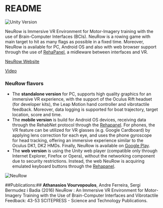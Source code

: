 # README #

![Unity Version](https://img.shields.io/badge/Unity%20Version-4.6-orange.svg)

NeuRow is Immersive VR Environment for Motor-Imagery training with the use of Brain-Computer Interfaces (BCIs). NeuRow is a rowing game with main target to hit as many flags as possible in a fixed time. Moreover, NeuRow is available for PC, Android OS and also with web browser support through the use of [RehaPanel](https://github.com/athanoid/rehapanel), a midleware between interfaces and VR.

[NeuRow Website](http://neurorehabilitation.m-iti.org/bci/)

[Video](https://www.youtube.com/watch?v=kHFfXIuESTc)

### NeuRow flavors ###

* The **standalone version** for PC, supports high quality graphics for an immersive VR experience, with the support of the Oculus Rift headset (for developer kits), the Leap Motion hand controller and vibrotactile feedback. Moreover, data logging is supported for boat trajectory, target location, score and time.
* The **mobile version** is build for Android OS devices, receiving data through the RehabNet protocol through the [Rehapanel](https://github.com/athanoid/rehapanel). For phones, the VR feature can be utilized for VR glasses (e.g. Google Cardboard) by applying lens correction for each eye, and uses the phone gyroscope for head tracking, offering an immersive experience similar to the Oculus DK1, DK2 HMDs. Finally, NeuRow is available on [Google Play](https://play.google.com/store/apps/details?id=com.vourvopoulos.neurow).
* The **web version** is using the Unity web player (compatible only through Internet Explorer, Firefox or Opera), without the networking component due to security restrictions. Instead, the web NeuRow is acquiring emulated keyboard buttons through the [Rehapanel](https://github.com/athanoid/rehapanel).

![NeuRow](http://neurorehabilitation.m-iti.org/bci/wp-content/uploads/2016/01/20160118_165357-e1454019173422.jpg "NeuRow Setup")

##Publications:##
**Athanasios Vourvopoulos**, Andre Ferreira, Sergi Bermudez i Badia (2016)  NeuRow : An Immersive VR Environment for Motor-Imagery Training with the Use of Brain-Computer Interfaces and Vibrotactile Feedback: 43-53 SCITEPRESS - Science and Technology Publications. 

